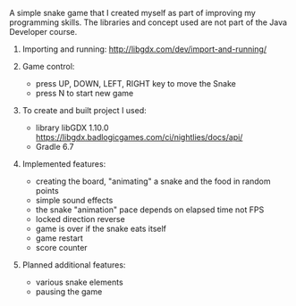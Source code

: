 A simple snake game that I created myself as part of improving my programming skills. The libraries and concept used are not part of the Java Developer course.

1. Importing and running: http://libgdx.com/dev/import-and-running/


2. Game control:
   - press UP, DOWN, LEFT, RIGHT key to move the Snake
   - press N to start new game


3. To create and built project I used:
   - library libGDX 1.10.0 https://libgdx.badlogicgames.com/ci/nightlies/docs/api/
   - Gradle 6.7


4. Implemented features:
   - creating the board, "animating" a snake and the food in random points
   - simple sound effects
   - the snake "animation" pace depends on elapsed time not FPS
   - locked direction reverse
   - game is over if the snake eats itself
   - game restart
   - score counter


5. Planned additional features:
   - various snake elements
   - pausing the game
